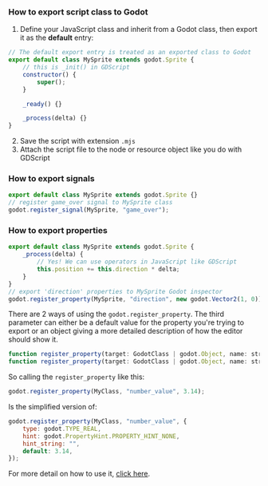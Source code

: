 ### How to export script class to Godot

1. Define your JavaScript class and inherit from a Godot class, then export it as the **default** entry:

```javascript title="my-sprite.mjs"
// The default export entry is treated as an exported class to Godot
export default class MySprite extends godot.Sprite {
	// this is _init() in GDScript
	constructor() {
		super();
	}

	_ready() {}

	_process(delta) {}
}
```

2. Save the script with extension `.mjs`
3. Attach the script file to the node or resource object like you do with GDScript

### How to export signals

```javascript title="my-sprite.mjs"
export default class MySprite extends godot.Sprite {}
// register game_over signal to MySprite class
godot.register_signal(MySprite, "game_over");
```

### How to export properties

```javascript title="my-sprite.mjs"
export default class MySprite extends godot.Sprite {
	_process(delta) {
		// Yes! We can use operators in JavaScript like GDScript
		this.position += this.direction * delta;
	}
}
// export 'direction' properties to MySprite Godot inspector
godot.register_property(MySprite, "direction", new godot.Vector2(1, 0));
```

There are 2 ways of using the `godot.register_property`. The third parameter can either be a default value for the property you're trying to export or an object giving a more detailed description of how the editor should show it.

```js
function register_property(target: GodotClass | godot.Object, name: string, value: any);
function register_property(target: GodotClass | godot.Object, name: string, info: PropertyInfo);
```

So calling the `register_property` like this:

```js
godot.register_property(MyClass, "number_value", 3.14);
```

Is the simplified version of:

```js
godot.register_property(MyClass, "number_value", {
	type: godot.TYPE_REAL,
	hint: godot.PropertyHint.PROPERTY_HINT_NONE,
	hint_string: "",
	default: 3.14,
});
```

For more detail on how to use it, [click here](https://github.com/Geequlim/ECMAScript/issues/24#issuecomment-655584829).
